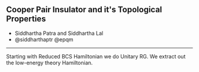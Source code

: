 ## Cooper Pair Insulator and it's Topological Properties 

- Siddhartha Patra and Siddhartha Lal
- @siddharthaptr @epqm
_____________________________________________________

Starting with Reduced BCS Hamiltonian we do Unitary RG. We extract out the low-energy theory Hamiltonian. 


